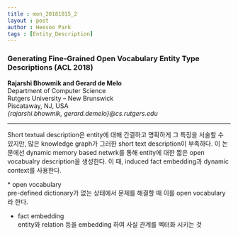 ```yaml
---
title : mon_20181015_2
layout : post
author : Heesoo Park
tags : [Entity_Description]
---
```


<h3>Generating Fine-Grained Open Vocabulary Entity Type Descriptions (ACL 2018)</h3>


<p>

<b>Rajarshi Bhowmik and Gerard de Melo</b><br/>
Department of Computer Science<br/>
Rutgers University – New Brunswick<br/>
Piscataway, NJ, USA<br/>
<em>{rajarshi.bhowmik, gerard.demelo}@cs.rutgers.edu</em><br/>









</p>

<hr />
<p>
Short textual description은 entity에 대해 간결하고 명확하게 그 특징을 서술할 수 있지만, 많은 knowledge graph가 그러한 short text description이 부족하다. 이 논문에선 dynamic memory based netwrk를 통해 entity에 대한 짧은 open vocabualry description을 생성한다. 이 때, induced fact embedding과 dynamic context를 사용한다.<br/>
<div>
* open vocabulary <br/>
pre-defined dictionary가 없는 상태에서 문제를 해결할 때 이를 open vocabulary라 한다. <br/>

* fact embedding <br/>
entity와 relation 등을 embedding 하여 사실 관계를 벡터화 시키는 것
</div>
</p>